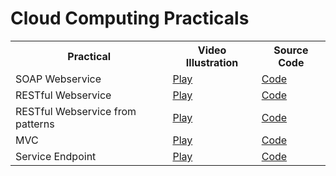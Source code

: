 # Cloud Computing Practicals

<table>
  <tr>
    <th>Practical</th>
    <th>Video Illustration</th>
    <th>Source Code</th>
  </tr>
  <tr>
    <td>SOAP Webservice</td>
    <td><a href="https://drive.google.com/file/d/1XNpBJsIk3w1HFtQbvspvfa-ttN6kSTq0/view?usp=drive_link" target="_blank">Play</a></td>
    <td><a href="./PracticalApplication1/">Code</a></td>
  </tr>
  <tr>
    <td>RESTful Webservice</td>
    <td><a href="https://drive.google.com/file/d/1Fx9JRiZA7Qnfc1aX3N97cp6F570iNRrh/view?usp=drive_link" target="_blank">Play</a></td>
    <td><a href="./ProjectApplication2/">Code</a></td>
  </tr>
  <tr>
    <td>RESTful Webservice from patterns</td>
    <td><a href="https://drive.google.com/file/d/1422B6CgbAtX0UuXmDSFz8fElYHVmPySI/view?usp=drive_link" target="_blank">Play</a></td>
    <td><a href="./PracticalApplication3/">Code</a></td>
  </tr>
  <tr>
    <td>MVC</td>
    <td><a href="https://drive.google.com/file/d/1_qbwk8iKUEX1AQ1oukow6Svdp55Q040K/view?usp=drive_link" target="_blank">Play</a></td>
    <td><a href="./PracticalApplication4/">Code</a></td>
  </tr>
  <tr>
    <td>Service Endpoint</td>
    <td><a href="https://drive.google.com/file/d/16PdfUteqxshIIyH3DRYALb7lhKzCItQR/view?usp=drive_link" target="_blank">Play</a></td>
    <td><a href="./PracticalApplication5/">Code</a></td>
  </tr>  
</table>
